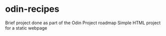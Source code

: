 # odin-recipes
Brief project done as part of the Odin Project roadmap
Simple HTML project for a static webpage